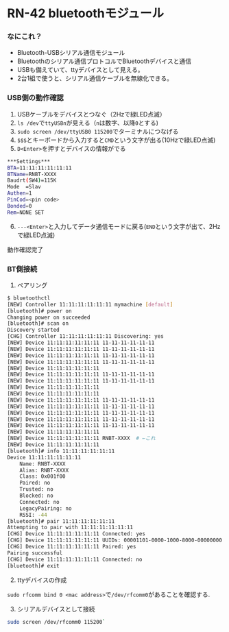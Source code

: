 # RN-42 bluetoothモジュール

### なにこれ？

- Bluetooth-USBシリアル通信モジュール
- Bluetoothのシリアル通信プロトコルでBluetoothデバイスと通信
- USBも備えていて、ttyデバイスとして見える。
- 2台1組で使うと、シリアル通信ケーブルを無線化できる。


### USB側の動作確認

1. USBケーブルをデバイスとつなぐ（2Hzで緑LED点滅）
2. `ls /dev`で`ttyUSBn`が見える（`n`は数字、以降`0`とする)
3. `sudo screen /dev/ttyUSB0 115200`でターミナルにつなげる
4. `$$$`とキーボードから入力すると`CMD`という文字が出る(10Hzで緑LED点滅)
5. `D<Enter>`を押すとデバイスの情報がでる

``` bash
***Settings***
BTA=11:11:11:11:11:11
BTName=RNBT-XXXX
Baudrt(SW4)=115K
Mode  =Slav
Authen=1
PinCod=<pin code>
Bonded=0
Rem=NONE SET
```

6. `---<Enter>`と入力してデータ通信モードに戻る(`END`という文字が出て、2Hzで緑LED点滅)

動作確認完了

### BT側接続

1. ペアリング

```bash
$ bluetoothctl 
[NEW] Controller 11:11:11:11:11:11 mymachine [default]
[bluetooth]# power on
Changing power on succeeded
[bluetooth]# scan on
Discovery started
[CHG] Controller 11:11:11:11:11:11 Discovering: yes
[NEW] Device 11:11:11:11:11:11 11-11-11-11-11-11
[NEW] Device 11:11:11:11:11:11 11-11-11-11-11-11
[NEW] Device 11:11:11:11:11:11 11-11-11-11-11-11
[NEW] Device 11:11:11:11:11:11 11-11-11-11-11-11
[NEW] Device 11:11:11:11:11:11 
[NEW] Device 11:11:11:11:11:11 11-11-11-11-11-11
[NEW] Device 11:11:11:11:11:11 11-11-11-11-11-11
[NEW] Device 11:11:11:11:11:11 
[NEW] Device 11:11:11:11:11:11 
[NEW] Device 11:11:11:11:11:11 11-11-11-11-11-11
[NEW] Device 11:11:11:11:11:11 11-11-11-11-11-11
[NEW] Device 11:11:11:11:11:11 11-11-11-11-11-11
[NEW] Device 11:11:11:11:11:11 11-11-11-11-11-11
[NEW] Device 11:11:11:11:11:11 11-11-11-11-11-11
[NEW] Device 11:11:11:11:11:11 
[NEW] Device 11:11:11:11:11:11 RNBT-XXXX  # ←これ
[NEW] Device 11:11:11:11:11:11 
[bluetooth]# info 11:11:11:11:11:11
Device 11:11:11:11:11:11
	Name: RNBT-XXXX
	Alias: RNBT-XXXX
	Class: 0x001f00
	Paired: no
	Trusted: no
	Blocked: no
	Connected: no
	LegacyPairing: no
	RSSI: -44
[bluetooth]# pair 11:11:11:11:11:11
Attempting to pair with 11:11:11:11:11:11
[CHG] Device 11:11:11:11:11:11 Connected: yes
[CHG] Device 11:11:11:11:11:11 UUIDs: 00001101-0000-1000-8000-00000000
[CHG] Device 11:11:11:11:11:11 Paired: yes
Pairing successful
[CHG] Device 11:11:11:11:11:11 Connected: no
[bluetooth]# exit
```


2. ttyデバイスの作成

`sudo rfcomm bind 0 <mac address>`で`/dev/rfcomm0`があることを確認する.

3. シリアルデバイスとして接続

``` bash
sudo screen /dev/rfcomm0 115200`
```

